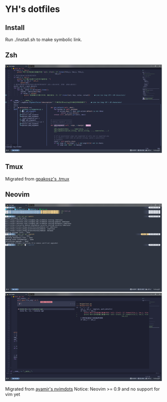 # YH's dotfiles

## Install

Run ./install.sh to make symbolic link.

## Zsh

![zsh](./picture/showref.png)

## Tmux

Migrated from [gpakosz's .tmux](https://github.com/gpakosz/.tmux)

## Neovim

![nvim](./picture/autosuggest.png)
![nvim](./picture/telescope.png)

Migrated from [ayamir's nvimdots](https://github.com/ayamir/nvimdots)
Notice: Neovim >= 0.9 and no support for vim yet
